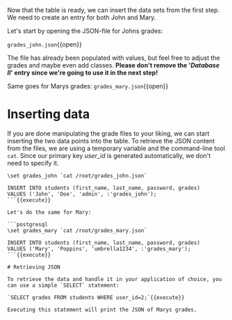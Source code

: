 Now that the table is ready, we can insert the data sets from the first step. We need to create an entry for both John
and Mary.

Let's start by opening the JSON-file for Johns grades:

`grades_john.json`{{open}}

The file has already been populated with values, but feel free to adjust the grades and maybe even add classes. **Please
don't remove the '*Database II*' entry since we're going to use it in the next step!**

Same goes for Marys grades: `grades_mary.json`{{open}}

# Inserting data

If you are done manipulating the grade files to your liking, we can start inserting the two data points into the table.
To retrieve the JSON content from the files, we are using a temporary variable and the command-line tool `cat`. Since
our primary key *user_id* is generated automatically, we don't need to specify it.

```postgresql
\set grades_john `cat /root/grades_john.json`

INSERT INTO students (first_name, last_name, password, grades)
VALUES ('John', 'Doe', 'admin', :'grades_john');
```{{execute}}

Let's do the same for Mary:

```postgresql
\set grades_mary `cat /root/grades_mary.json`

INSERT INTO students (first_name, last_name, password, grades)
VALUES ('Mary', 'Poppins', 'umbrella1234', :'grades_mary');
```{{execute}}

# Retrieving JSON

To retrieve the data and handle it in your application of choice, you can use a simple `SELECT` statement:

`SELECT grades FROM students WHERE user_id=2;`{{execute}}

Executing this statement will print the JSON of Marys grades.
